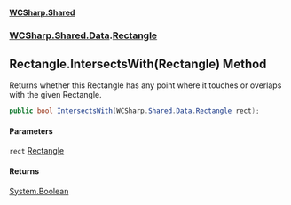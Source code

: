 #### [WCSharp.Shared](index.md 'index')
### [WCSharp.Shared.Data](WCSharp.Shared.Data.md 'WCSharp.Shared.Data').[Rectangle](WCSharp.Shared.Data.Rectangle.md 'WCSharp.Shared.Data.Rectangle')

## Rectangle.IntersectsWith(Rectangle) Method

Returns whether this Rectangle has any point where it touches or overlaps with the given Rectangle.

```csharp
public bool IntersectsWith(WCSharp.Shared.Data.Rectangle rect);
```
#### Parameters

<a name='WCSharp.Shared.Data.Rectangle.IntersectsWith(WCSharp.Shared.Data.Rectangle).rect'></a>

`rect` [Rectangle](WCSharp.Shared.Data.Rectangle.md 'WCSharp.Shared.Data.Rectangle')

#### Returns
[System.Boolean](https://docs.microsoft.com/en-us/dotnet/api/System.Boolean 'System.Boolean')